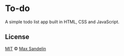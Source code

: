 # To-do

A simple todo list app built in HTML, CSS and JavaScript.

## License

[MIT](LICENSE.md) © [Max Sandelin](https://instagram.com/themaxsandelin)
